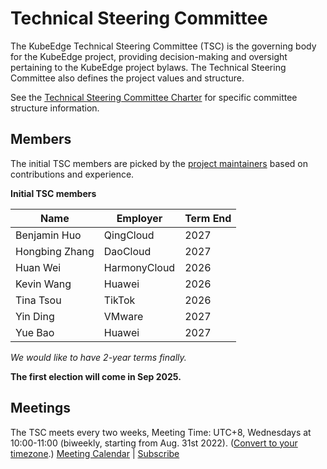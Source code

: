 # Technical Steering Committee

The KubeEdge Technical Steering Committee (TSC) is the governing body for the KubeEdge project, providing decision-making and oversight pertaining to the KubeEdge project bylaws. The Technical Steering Committee also defines the project values and structure.

 See the [Technical Steering Committee Charter](./charter.md) for specific committee structure information.

## Members

The initial TSC members are picked by the [project maintainers](https://github.com/kubeedge/kubeedge/blob/v1.11.0/MAINTAINERS.md) based on contributions and experience.

**Initial TSC members**

| Name           | Employer     | Term End |
|----------------|--------------|----------|
| Benjamin Huo   | QingCloud    | 2027     |
| Hongbing Zhang | DaoCloud     | 2027     | 
| Huan Wei       | HarmonyCloud | 2026     |
| Kevin Wang     | Huawei       | 2026     |
| Tina Tsou      | TikTok       | 2026     |
| Yin Ding       | VMware       | 2027     |
| Yue Bao        | Huawei       | 2027     |


*We would like to have 2-year terms finally.*

**The first election will come in Sep 2025.**

## Meetings

The TSC meets every two weeks, Meeting Time: UTC+8, Wednesdays at 10:00-11:00 (biweekly, starting from Aug. 31st 2022). ([Convert to your timezone](https://dateful.com/convert/utc8?t=10).) [Meeting Calendar](https://calendar.google.com/calendar/embed?src=8rjk8o516vfte21qibvlae3lj4%40group.calendar.google.com) | [Subscribe](https://calendar.google.com/calendar?cid=OHJqazhvNTE2dmZ0ZTIxcWlidmxhZTNsajRAZ3JvdXAuY2FsZW5kYXIuZ29vZ2xlLmNvbQ)
